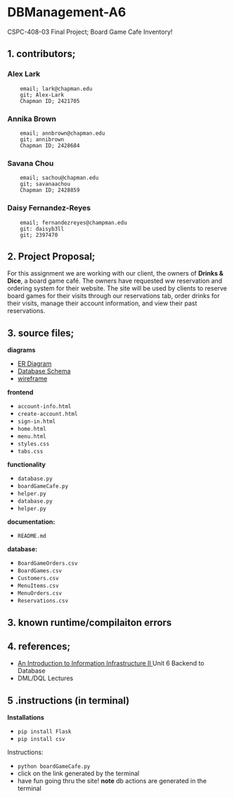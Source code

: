 # DBManagement-A6
CSPC-408-03 Final Project; Board Game Cafe Inventory!


## 1. contributors; 

### Alex Lark
        email; lark@chapman.edu
        git; Alex-Lark
        Chapman ID; 2421705 
### Annika Brown
        email; annbrown@chapman.edu
        git; annibrown
        Chapman ID; 2428684
### Savana Chou
        email; sachou@chapman.edu
        git; savanaachou
        Chapman ID; 2428859
### Daisy Fernandez-Reyes 
        email; fernandezreyes@champman.edu
        git: daisyb3ll
        git; 2397470

## 2. Project Proposal; 
For this assignment we are working with our client, the owners of **Drinks & Dice**, a board game café.
The owners have requested ww reservation and ordering system for their website. The site will be used by clients to reserve board games for their visits through our reservations tab, order drinks for their visits, manage their account information, and view their past reservations. 



## 3. source files; 

**diagrams**
- [ER Diagram ](https://lucid.app/lucidchart/85ca6fff-dcb2-40c9-848e-c9ca4e04ab9b/edit?invitationId=inv_968e025b-2f1f-4e1b-ad9a-84b2b8c11bbe&page=0_0# )
- [Database Schema ](https://lucid.app/lucidchart/1a101883-cd50-4307-acee-17b6f61ae23e/edit?invitationId=inv_fc7e53ce-ac2f-4703-aed8-06a196dfa75a)
- [wireframe ](https://lucid.app/lucidchart/ef74caa1-87be-408c-be6b-ef1adf075aaa/edit?viewport_loc=-279%2C-781%2C4852%2C2762%2C0_0&invitationId=inv_ccc6a5f6-603a-45c9-bb03-95a56fc6f9fd)


**frontend**
- `account-info.html`
- `create-account.html`
- `sign-in.html`
- `home.html`
- `menu.html`
- `styles.css`
- `tabs.css`

**functionality**
- `database.py`
- `boardGameCafe.py`
- `helper.py`
- `database.py`
- `helper.py`

**documentation:**
- `README.md`

**database:**
- `BoardGameOrders.csv`
- `BoardGames.csv`
- `Customers.csv`
- `MenuItems.csv`
- `MenuOrders.csv`
- `Reservations.csv`

## 3. known runtime/compilaiton errors  

## 4. references; 
- [An Introduction to Information Infrastructure II ](https://cgi.luddy.indiana.edu/~hayesall/info-infra-book/latest/i211/unit-3-backend.html) Unit 6 Backend to Database
- DML/DQL Lectures 

## 5 .instructions (in terminal)

**Installations**
- `pip install Flask`
- `pip install csv`

Instructions:
- `python boardGameCafe.py`
- click on the link generated by the terminal
- have fun going thru the site!
**note**
  db actions are generated in the terminal

